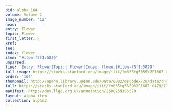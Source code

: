 ```yaml
---
pid: alpha_164
volume: Volume 2
image_number: '12'
head: 
entry: Flower
topic: Flower
first_letter: F
xref: 
see: 
index: flower
item: "#item-f5f1c5829"
unparsed: 
line: 'Entry: Flower|Topic: Flower|Index: flower|#item-f5f1c5829'
full_image: https://stacks.stanford.edu/image/iiif/fm855tg5659%2F1607_0479/full/full/0/default.jpg
order: '164'
thumbnail: http://openn.library.upenn.edu/Data/0002/mscodex726/data/thumb/1607_0479_thumb.jpg
full: https://stacks.stanford.edu/image/iiif/fm855tg5659%2F1607_0479/775,1544,2971,378/full/0/default.jpg
manifest: http://dev.llgc.org.uk/annotation/1508259366579
layout: alpha_item
collection: alpha2
---
```

